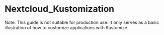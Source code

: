 # Nextcloud_Kustomization
Note: This guide is not suitable for production use. It only serves as a basic illustration of how to customize applications with Kustomize.
